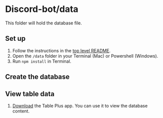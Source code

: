# Discord-bot/data

This folder will hold the database file.

## Set up

1. Follow the instructions in the [top level README](/).
1. Open the `/data` folder in your Terminal (Mac) or Powershell (Windows).
1. Run `npm install` in Terminal.

## Create the database

## View table data

1. [Download](https://tableplus.com/) the Table Plus app. You can use it to view the database content.
